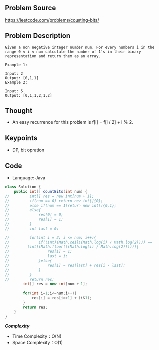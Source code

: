 ## Problem Source
https://leetcode.com/problems/counting-bits/

## Problem Description
```
Given a non negative integer number num. For every numbers i in the range 0 ≤ i ≤ num calculate the number of 1's in their binary representation and return them as an array.

Example 1:

Input: 2
Output: [0,1,1]
Example 2:

Input: 5
Output: [0,1,1,2,1,2]
```

## Thought
- An easy recurrence for this problem is f[i] = f[i / 2] + i % 2.

## Keypoints
- DP, bit opration


## Code
* Language: Java

```Java
class Solution {
    public int[] countBits(int num) {
//         int[] res = new int[num + 1];
//         if(num == 0) return new int[]{0};
//         else if(num == 1)return new int[]{0,1};
//         else{
//             res[0] = 0;
//             res[1] = 1;
//         }
//         int last = 0;
        
//         for(int i = 2; i <= num; i++){
//             if((int)(Math.ceil((Math.log(i) / Math.log(2)))) ==  
//        (int)(Math.floor(((Math.log(i) / Math.log(2)))))){
//                 res[i] = 1;
//                 last = i;
//             }else{
//                 res[i] = res[last] + res[i - last];
//             }
//         }
//         return res;
        int[] res = new int[num + 1];
        
        for(int i=1;i<=num;i++){
            res[i] = res[i>>1] + (i&1);
        }
        return res;
    }
}
```

***Complexity***

- Time Complexity：O(N)
- Space Complexity：O(1)
